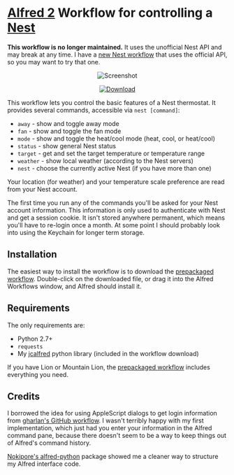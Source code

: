 [Alfred 2][alfred] Workflow for controlling a [Nest][nest]
==========================================================

**This workflow is no longer maintained.** It uses the unofficial Nest API and may break at any time. I have a [new Nest workflow](https://github.com/jason0x43/alfred-nest) that uses the official API, so you may want to try that one.

<p align="center">
<img alt="Screenshot" src="http://dl.dropbox.com/s/znojcyqezs3amcq/jc-nest_screenshot.png" />
</p>

<p align="center">
  <a href="http://dl.dropbox.com/s/qmu1iyora9h6pr9/jc-nest.alfredworkflow"><img
    src="http://dl.dropbox.com/s/m823ene4il9cnac/dl_button.png" alt="Download"></a>
</p>

This workflow lets you control the basic features of a Nest thermostat. It
provides several commands, accessible via `nest [command]`:

  * `away` - show and toggle away mode
  * `fan` - show and toggle the fan mode
  * `mode` - show and toggle the heat/cool mode (heat, cool, or heat/cool)
  * `status` - show general Nest status
  * `target` - get and set the target temperature or temperature range
  * `weather` - show local weather (according to the Nest servers)
  * `nest` - choose the currently active Nest (if you have more than one)

Your location (for weather) and your temperature scale preference are read from
your Nest account.

The first time you run any of the commands you'll be asked for your Nest
account information. This information is only used to authenticate with Nest
and get a session cookie. It isn't stored anywhere permanent, which means
you'll have to re-login once a month. At some point I should probably look into
using the Keychain for longer term storage.

Installation
------------

The easiest way to install the workflow is to download the
[prepackaged workflow][package].  Double-click on the downloaded file, or drag
it into the Alfred Workflows window, and Alfred should install it.

Requirements
------------

The only requirements are:

  * Python 2.7+
  * `requests`
  * My [jcalfred][jcalfred] python library (included in the workflow download)

If you have Lion or Mountain Lion, the [prepackaged workflow][package] includes
everything you need.

Credits
-------

I borrowed the idea for using AppleScript dialogs to get login information from 
[gharlan's GitHub workflow][gharlan]. I wasn't terribly happy with my first
implementation, which just had you enter your information in the Alfred command
pane, because there doesn't seem to be a way to keep things out of Alfred's
command history.

[Nokipore's alfred-python][nokipore] package showed me a cleaner way to
structure my Alfred interface code.

[package]: http://dl.dropbox.com/s/qmu1iyora9h6pr9/jc-nest.alfredworkflow
[jcalfred]: https://github.com/jason0x43/jcalfred
[nest]: http://www.nest.com
[alfred]: http://www.alfredapp.com
[gharlan]: http://github.com/gharlan/alfred-github-workflow
[nokipore]: http://github.com/nikipore/alfred-python
